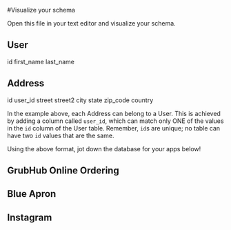 #Visualize your schema

Open this file in your text editor and visualize your schema. 

User
-------------------
id
first_name
last_name

Address
-------------------
id
user_id
street 
street2 
city
state
zip_code
country

In the example above, each Address can belong to a User. This is achieved by adding a column called `user_id`, which can match only ONE of the values in the `id` column of the User table. Remember, `id`s are unique; no table can have two `id` values that are the same.

Using the above format, jot down the database for your apps below!

## GrubHub Online Ordering

## Blue Apron

## Instagram
